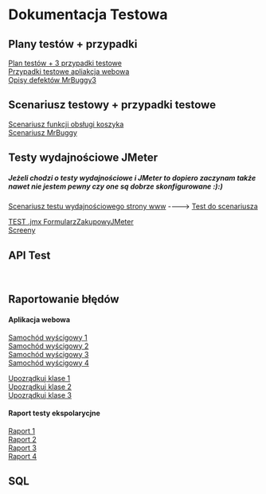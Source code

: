 <h1>Dokumentacja Testowa</h1>

<h2>Plany testów + przypadki</h2>
<a href="https://1drv.ms/b/c/88aaadbc5bd923a9/EWfxfuxn1gZIje2_v_Eri4kBK3EKOup_82D3NqIAb5EFEw?e=PaNCDp" target="_blank">Plan testów + 3 przypadki testowe</a><br>
<a href="https://1drv.ms/b/c/88aaadbc5bd923a9/EZvO67RAoulBjRIRv1LI-VgBYPHZZSxuKq5GIDMeQI4eIg?e=Crjru6" target="_blank">Przypadki testowe apliakcja webowa</a><br>
<a href="https://1drv.ms/b/c/88aaadbc5bd923a9/Eb-AXYYizLVJtJsoZbVCm-sBK3PLhk6ZTepDw24PDTUXSw?e=htR3L9" target="_blank">Opisy defektów MrBuggy3</a><br>

<h2>Scenariusz testowy + przypadki testowe</h2>
<a href="https://1drv.ms/b/c/88aaadbc5bd923a9/EWLTDP1FM0ZGkRGU0ckaFeoB5lhiUB_JggQlN6oXxw_nbw?e=rp74UU" >Scenariusz funkcji obsługi koszyka</a><br>
<a href="https://1drv.ms/b/c/88aaadbc5bd923a9/EUviYEONVbdJq3rCWLfxAYoBHQiyWfXmcQ2SlE5CZXATZA?e=Sa8XNn" >Scenariusz MrBuggy</a><br>


<h2>Testy wydajnościowe JMeter</h2>
<h5>Jeżeli chodzi o testy wydajnościowe i JMeter to dopiero zaczynam także nawet nie jestem pewny czy one są dobrze skonfigurowane :):)</h5>
<a href="https://1drv.ms/b/c/88aaadbc5bd923a9/Ef_C0_xnh75ArjV03GkSARwBDfJx3bvg3UX0hn5_AQWnMw?e=Nd2gUu" >Scenariusz testu wydajnościowego strony www</a>  ---->  <a href="https://github.com/gpatryk1/testyWydajno-ciowe/blob/main/Test%20do%20scenariusza3grupy.jmx">Test do scenariusza</a> <br>

<a href="https://github.com/gpatryk1/testyWydajno-ciowe/blob/main/FormularzZakupyJMeter.jmx"> TEST .jmx FormularzZakupowyJMeter</a><br>
<a href="https://1drv.ms/b/c/88aaadbc5bd923a9/ER0fA9mhn3tIg7Q7zU0nH4UBsqiPsMTjQwb1TZOSgBnZ6Q?e=2GqKmD"> Screeny</a>
<h2>API Test</h2><br>


<h2>Raportowanie błędów</h2> 
<h4>Aplikacja webowa</h4>

<a href="https://1drv.ms/b/c/88aaadbc5bd923a9/EWfT8JTtYA1HgpIwU51DCYQB5iuabHUNtzjSudX2sFgb_g?e=i47Pcq" target="_blank">Samochód wyścigowy 1</a><br>
<a href="https://1drv.ms/b/c/88aaadbc5bd923a9/EZ1WAm56nL9Om6pafRbF5_IB4xuxpCaaLmXJQis2-6Zl5A?e=F4bsnz" target="_blank">Samochód wyścigowy 2</a><br>
<a href="https://1drv.ms/b/c/88aaadbc5bd923a9/ER_gt_I8t0hHpxGQvama9dUB-WHyINoNFDydW32ahXxZlQ?e=LSo4oi" target="_blank">Samochód wyścigowy 3</a><br>
<a href="https://1drv.ms/b/c/88aaadbc5bd923a9/EW1NI_zOQhZGm8g3wISAd7cBz724eUwsotQUi3ZypI-5dQ?e=awzDCi" target="_blank">Samochód wyścigowy 4</a><br>

<a href="https://1drv.ms/b/c/88aaadbc5bd923a9/EZjKlmwrLWFDmIUnUpZbFYMB-AA_39Et5J9xO2nCgiXKfA?e=yq7i3v" target="_blank">Upozrądkuj klase 1</a><br>
<a href="https://1drv.ms/b/c/88aaadbc5bd923a9/EbM6GwmmXVRMhRiV3Ha1uUUBEoY6Co-_HI_v27kPVInECg?e=PhrQNL" target="_blank">Upozrądkuj klase 2</a><br>
<a href="https://1drv.ms/b/c/88aaadbc5bd923a9/EZu_aRSMF8lCvJnmYVkPu0YBnTu5Ht7sKCCbDagXwSBSQg?e=xalMbp" target="_blank">Upozrądkuj klase 3</a><br>

<h4>Raport testy ekspolarycjne</h4>
<a href="https://1drv.ms/b/c/88aaadbc5bd923a9/EX3m61H5zvxEvffatOVNqRoBZn2Qxjni8ZP2YZIcrEjXSg?e=EKoIZg" target="_blank">Raport 1</a><br>
<a href="https://1drv.ms/b/c/88aaadbc5bd923a9/EZSdOy5Eu3NOpeCSjYf8S4YB1IneaP_6-wkemHubUSy0OA?e=NHcw4A" target="_blank">Raport 2</a><br>
<a href="https://1drv.ms/b/c/88aaadbc5bd923a9/ESa48B6Du81GiTX6LJjsRREBcxIsapwxEur9xSzChLf1WQ?e=89SH3v" target="_blank">Raport 3</a><br>
<a href="https://1drv.ms/b/c/88aaadbc5bd923a9/EaDbwmgwHANGl1mjYkejrvgBtCECPWihPL--R_QY0kM7Vw?e=htvuuA" target="_blank">Raport 4</a><br>



<h2>SQL</h2
